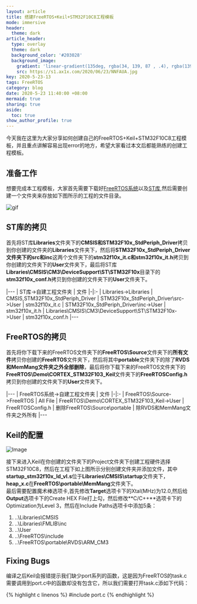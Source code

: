 ```yaml
---
layout: article
title: 搭建FreeRTOS+Keil+STM32F10C8工程模板
mode: immersive
header:
  theme: dark
article_header:
  type: overlay
  theme: dark
  background_color: '#203028'
  background_image:
    gradient: 'linear-gradient(135deg, rgba(34, 139, 87 , .4), rgba(139, 34, 139, .4))'
    src: https://s1.ax1x.com/2020/06/23/NNFAUA.jpg
key: 2020-5-23-13
tags: FreeRTOS
category: blog
date: 2020-5-23 11:40:00 +08:00
mermaid: true
sharing: true
aside:
  toc: true
show_author_profile: true
---
```


今天我在这里为大家分享如何创建自己的FreeRTOS+Keil+STM32F10C8工程模板，并且重点讲解容易出现error的地方，希望大家看过本文后都能熟练的创建工程模板。

<!--more-->

## 准备工作

想要完成本工程模板，大家首先需要下载好[FreeRTOS系统](https://freertos.org/a00104.html)以及[ST库](https://www.st.com/content/st_com/en/products/embedded-software/mcu-mpu-embedded-software/stm32-embedded-software/stm32-standard-peripheral-libraries/stsw-stm32054.html#resource),然后需要创建一个文件夹来存放如下图所示的工程的文件目录。

![gif](https://s1.ax1x.com/2020/06/23/NUGQF1.gif)

## ST库的拷贝

首先将ST库**Libraries**文件夹下的**CMSIS和STM32F10x_StdPeriph_Driver**拷贝到你创建的文件夹的**Libraries**文件夹下，然后将**STM32F10x_StdPeriph_Driver文件夹下的src和inc**这两个文件夹下的**stm32f10x_it.c和stm32f10x_it.h**拷贝到你创建的文件夹下的**User**文件夹下，最后将ST库**Libraries\CMSIS\CM3\DeviceSupport\ST\STM32F10x**目录下的**stm32f10x_conf.h**拷贝到你创建的文件夹下的**User**文件夹下。

|---
| ST库->自建工程文件夹 | 文件
|-|:-
| Libraries->Libraries | CMSIS,STM32F10x_StdPeriph_Driver
| STM32F10x_StdPeriph_Driver\src->User | stm32f10x_it.c
| STM32F10x_StdPeriph_Driver\inc->User | stm32f10x_it.h
| Libraries\CMSIS\CM3\DeviceSupport\ST\STM32F10x->User | stm32f10x_conf.h
|---

## FreeRTOS的拷贝

首先将你下载下来的FreeRTOS文件夹下的**FreeRTOS\Source**文件夹下的**所有文件**拷贝你创建的**FreeRTOS**文件夹下，然后将其中**portable**文件夹下的除了**RVDS和MemMang文件夹之外全部删除**，最后将你下载下来的FreeRTOS文件夹下的**FreeRTOS\Demo\CORTEX_STM32F103_Keil**文件夹下的**FreeRTOSConfig.h**拷贝到你创建的文件夹下的**User**文件夹下。

|---
| FreeRTOS系统->自建工程文件夹 | 文件
|-|:-
| FreeRTOS\Source->FreeRTOS | All File
| FreeRTOS\Demo\CORTEX_STM32F103_Keil->User | FreeRTOSConfig.h
| 删除FreeRTOS\Source\portable | 除RVDS和MemMang文件夹之外所有
|---

## Keil的配置

![Image](https://s1.ax1x.com/2020/06/23/NUSQwn.png)

接下来进入Keil在你创建的文件夹下的Project文件夹下创建工程硬件选择STM32F10C8，然后在工程下如上图所示分别创建文件夹并添加文件，其中**startup_stm32f10x_ld_vl.s**位于**Libraries\CMSIS\startup**文件夹下，**heap_x.c**在**FreeRTOS\portable\MemMang**文件夹下。  
最后需要配置魔术棒选项卡,首先修改**Target**选项卡下的Xtal(MHz)为12.0,然后给**Output**选项卡下的Create HEX File打上勾，然后修改**C/C++**选项卡下的Optimization为Level 3，然后在Include Paths选项卡中添加5条：
1. ..\Libraries\CMSIS
2. ..\Libraries\FMLIB\inc
3. ..\User
4. ..\FreeRTOS\include
5. ..\FreeRTOS\portable\RVDS\ARM_CM3

## Fixing Bugs

编译之后Keil会报错提示我们缺少port系列的函数，这是因为FreeRTOS的task.c需要调用到port.c中的函数却没有包含它，所以我们需要打开task.c添如下代码：

{% highlight c linenos %}
#include port.c
{% endhighlight %}
